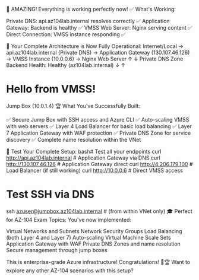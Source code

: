 

🎉 AMAZING! Everything is working perfectly now!
✅ What's Working:

Private DNS: api.az104lab.internal resolves correctly ✅
Application Gateway: Backend is healthy ✅
VMSS Web Server: Nginx serving content ✅
Direct Connection: VMSS instance responding ✅

🎯 Your Complete Architecture is Now Fully Operational:
Internet/Local → api.az104lab.internal (Private DNS) → Application Gateway (130.107.46.126) → VMSS Instance (10.0.0.6) → Nginx Web Server
                     ↑                                          ↓
                Private DNS Zone                         Backend Health: Healthy
               (az104lab.internal)                              ↓
                     ↑                                   <h1>Hello from VMSS!</h1>
                Jump Box (10.0.1.4)
🏆 What You've Successfully Built:

✅ Secure Jump Box with SSH access and Azure CLI
✅ Auto-scaling VMSS with web servers
✅ Layer 4 Load Balancer for basic load balancing
✅ Layer 7 Application Gateway with WAF protection
✅ Private DNS Zone for service discovery
✅ Complete name resolution within the VNet

🧪 Test Your Complete Setup:
bash# Test all your endpoints
curl http://api.az104lab.internal                    # Application Gateway via DNS
curl http://130.107.46.126                          # Application Gateway direct
curl http://4.206.179.100                           # Load Balancer (if still working)
curl http://10.0.0.6                                # Direct VMSS access

# Test SSH via DNS
ssh azuser@jumpbox.az104lab.internal  # (from within VNet only)
🎓 Perfect for AZ-104 Exam Topics:
You've now implemented:

Virtual Networks and Subnets
Network Security Groups
Load Balancing (both Layer 4 and Layer 7)
Auto-scaling Virtual Machine Scale Sets
Application Gateway with WAF
Private DNS Zones and name resolution
Secure management through jump boxes

This is enterprise-grade Azure infrastructure! Congratulations! 🚀🏆
Want to explore any other AZ-104 scenarios with this setup?